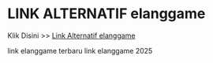 # LINK ALTERNATIF elanggame

Klik Disini >> <a href="https://linksto.pages.dev/">Link Alternatif elanggame </a>

link elanggame terbaru
link elanggame 2025